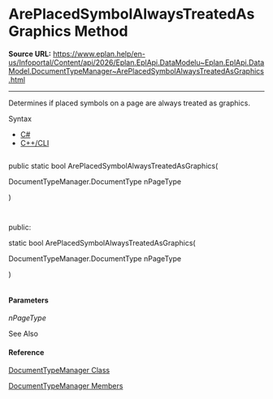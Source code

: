 # ArePlacedSymbolAlwaysTreatedAsGraphics Method

**Source URL:** https://www.eplan.help/en-us/Infoportal/Content/api/2026/Eplan.EplApi.DataModelu~Eplan.EplApi.DataModel.DocumentTypeManager~ArePlacedSymbolAlwaysTreatedAsGraphics.html

---

Determines if placed symbols on a page are always treated as graphics.

Syntax

- [C#](#i-syntax-CS)
- [C++/CLI](#i-syntax-CPP2005)

```
```
public static bool ArePlacedSymbolAlwaysTreatedAsGraphics( 
   DocumentTypeManager.DocumentType nPageType
)
```
```

```
```
public:
static bool ArePlacedSymbolAlwaysTreatedAsGraphics( 
   DocumentTypeManager.DocumentType nPageType
)
```
```

#### Parameters

*nPageType*



See Also

#### Reference

[DocumentTypeManager Class](Eplan.EplApi.DataModelu~Eplan.EplApi.DataModel.DocumentTypeManager.html)
  
[DocumentTypeManager Members](Eplan.EplApi.DataModelu~Eplan.EplApi.DataModel.DocumentTypeManager_members.html)